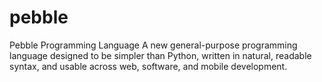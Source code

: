 # pebble
Pebble Programming Language A new general-purpose programming language designed to be simpler than Python, written in natural, readable syntax, and usable across web, software, and mobile development.
